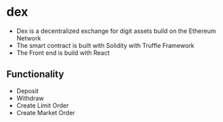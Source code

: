 # dex

- Dex is a decentralized exchange for digit assets build on the Ethereum Network
- The smart contract is built with Solidity with Truffle Framework
- The Front end is build with React

## Functionality

- Deposit
- Withdraw
- Create Limit Order
- Create Market Order
